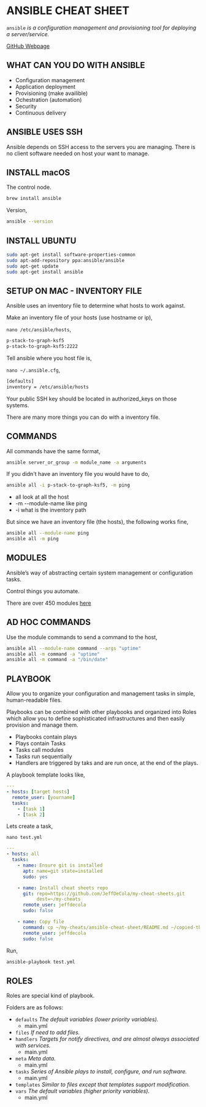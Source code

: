 # ANSIBLE CHEAT SHEET

`ansible` _is a configuration management and provisioning tool for deploying a server/service._

[GitHub Webpage](https://jeffdecola.github.io/my-cheat-sheets/)

## WHAT CAN YOU DO WITH ANSIBLE

* Configuration management
* Application deployment
* Provisioning (make availible)
* Ochestration (automation)
* Security
* Continuous delivery

## ANSIBLE USES SSH

Ansible depends on SSH access to the servers you are managing.
There is no client software needed on host your want to manage.

## INSTALL macOS

The control node.

```bash
brew install ansible
```

Version,

```bash
ansible --version
```

## INSTALL UBUNTU

```bash
sudo apt-get install software-properties-common
sudo apt-add-repository ppa:ansible/ansible
sudo apt-get update
sudo apt-get install ansible
```

## SETUP ON MAC - INVENTORY FILE

Ansible uses an inventory file to determine what hosts to work against.

Make an inventory file of your hosts (use hostname or ip),

`nano /etc/ansible/hosts`,

```bash
p-stack-to-graph-ksf5
p-stack-to-graph-ksf5:2222
```

Tell ansible where you host file is,

`nano ~/.ansible.cfg`,

```bash
[defaults]
inventory = /etc/ansible/hosts
```

Your public SSH key should be located in authorized_keys on those systems.

There are many more things you can do with a inventory file.

## COMMANDS

All commands have the same format,

```bash
ansible server_or_group -m module_name -a arguments
```

If you didn't have an inventory file you would have to do,

```bash
ansible all -i p-stack-to-graph-ksf5, -m ping
```

* all look at all the host
* -m --module-name like ping
* -i what is the inventory path

But since we have an inventory file (the hosts), the following works fine,

```bash
ansible all --module-name ping
ansible all -m ping
```

## MODULES

Ansible’s way of abstracting certain system management or configuration tasks.

Control things you automate.

There are over 450 modules [here](http://docs.ansible.com/ansible/modules_by_category.html)

## AD HOC COMMANDS

Use the module commands to send a command to the host,

```bash
ansible all --module-name command --args "uptime"
ansible all -m command -a "uptime"
ansible all -m command -a "/bin/date"
```

## PLAYBOOK

Allow you to organize your configuration and management
tasks in simple, human-readable files.

Playbooks can be combined with other playbooks and organized into
Roles which allow you to define sophisticated infrastructures and
then easily provision and manage them.

* Playbooks contain plays
* Plays contain Tasks
* Tasks call modules
* Tasks run sequentially
* Handlers are triggered by taks and are run once, at the end of the plays.

A playbook template looks like,

```yml
---
- hosts: [target hosts]
  remote_user: [yourname]
  tasks:
    - [task 1]
    - [task 2]
```

Lets create a task,

`nano test.yml`

```yml
---
- hosts: all
  tasks:
    - name: Ensure git is installed
      apt: name=git state=installed
      sudo: yes

    - name: Install cheat sheets repo
      git: repo=https://github.com/JeffDeCola/my-cheat-sheets.git
           dest=~/my-cheats
      remote_user: jeffdecola
      sudo: false

    - name: Copy file
      command: cp ~/my-cheats/ansible-cheat-sheet/README.md ~/copied-this-README.MD
      remote_user: jeffdecola
      sudo: false
```

Run,

```bash
ansible-playbook test.yml
```

## ROLES

Roles are special kind of playbook.

Folders are as follows:

* `defaults`    _The default variables (lower priority variables)._
  * main.yml
* `files`       _If need to add files._
* `handlers`    _Targets for notify directives, and are almost always
  associated with services._
  * main.yml
* `meta`        _Meta data._
  * main.yml
* `tasks`       _Series of Ansible plays to install, configure, and run software._
  * main.yml
* `templates`   _Similar to files except that templates support modification._
* `vars`        _The default variables (higher priority variables)._
  * main.yml
